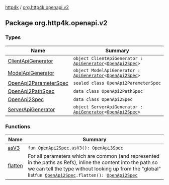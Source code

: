 [http4k](../index.md) / [org.http4k.openapi.v2](./index.md)

## Package org.http4k.openapi.v2

### Types

| Name | Summary |
|---|---|
| [ClientApiGenerator](-client-api-generator/index.md) | `object ClientApiGenerator : `[`ApiGenerator`](../org.http4k.openapi/-api-generator.md)`<`[`OpenApi2Spec`](-open-api2-spec/index.md)`>` |
| [ModelApiGenerator](-model-api-generator/index.md) | `object ModelApiGenerator : `[`ApiGenerator`](../org.http4k.openapi/-api-generator.md)`<`[`OpenApi2Spec`](-open-api2-spec/index.md)`>` |
| [OpenApi2ParameterSpec](-open-api2-parameter-spec/index.md) | `sealed class OpenApi2ParameterSpec` |
| [OpenApi2PathSpec](-open-api2-path-spec/index.md) | `data class OpenApi2PathSpec` |
| [OpenApi2Spec](-open-api2-spec/index.md) | `data class OpenApi2Spec` |
| [ServerApiGenerator](-server-api-generator/index.md) | `object ServerApiGenerator : `[`ApiGenerator`](../org.http4k.openapi/-api-generator.md)`<`[`OpenApi2Spec`](-open-api2-spec/index.md)`>` |

### Functions

| Name | Summary |
|---|---|
| [asV3](as-v3.md) | `fun `[`OpenApi2Spec`](-open-api2-spec/index.md)`.asV3(): `[`OpenApi3Spec`](../org.http4k.openapi.v3/-open-api3-spec/index.md) |
| [flatten](flatten.md) | For all parameters which are common (and represented in the paths as Refs), inline the content into the path so we can tell the type without looking up from the "global" list`fun `[`OpenApi2Spec`](-open-api2-spec/index.md)`.flatten(): `[`OpenApi2Spec`](-open-api2-spec/index.md) |
